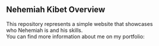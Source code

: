 ## Nehemiah Kibet Overview  
This repository represents a simple website that showcases  
who Nehemiah is and his skills.  
You can find more information about me on my portfolio:  
##

##
